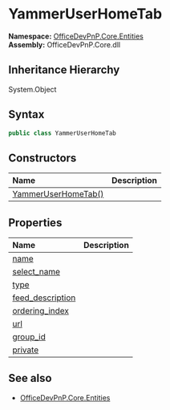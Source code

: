 # YammerUserHomeTab
**Namespace:** [OfficeDevPnP.Core.Entities](OfficeDevPnP.Core.Entities.md)  
**Assembly:** OfficeDevPnP.Core.dll  
## Inheritance Hierarchy
System.Object  
## Syntax
```C#
public class YammerUserHomeTab
```
## Constructors
|**Name**|**Description**|
|:-----|:-----|
| [YammerUserHomeTab()](OfficeDevPnP.Core.Entities.YammerUserHomeTab.ctor1.md) | 
## Properties
|**Name**|**Description**|
|:-----|:-----|
| [name](OfficeDevPnP.Core.Entities.YammerUserHomeTab.name.md) | 
| [select_name](OfficeDevPnP.Core.Entities.YammerUserHomeTab.select_name.md) | 
| [type](OfficeDevPnP.Core.Entities.YammerUserHomeTab.type.md) | 
| [feed_description](OfficeDevPnP.Core.Entities.YammerUserHomeTab.feed_description.md) | 
| [ordering_index](OfficeDevPnP.Core.Entities.YammerUserHomeTab.ordering_index.md) | 
| [url](OfficeDevPnP.Core.Entities.YammerUserHomeTab.url.md) | 
| [group_id](OfficeDevPnP.Core.Entities.YammerUserHomeTab.group_id.md) | 
| [private](OfficeDevPnP.Core.Entities.YammerUserHomeTab.private.md) | 
## See also
- [OfficeDevPnP.Core.Entities](OfficeDevPnP.Core.Entities.md)
